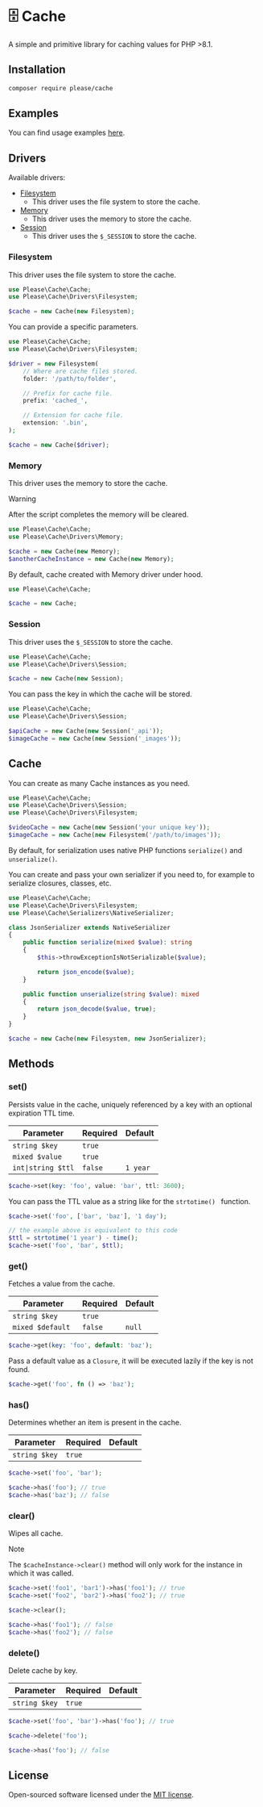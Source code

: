 # 🗄️ Cache

A simple and primitive library for caching values for PHP >8.1.

## Installation

```bash
composer require please/cache
```

## Examples

You can find usage examples [here](/examples).

## Drivers

Available drivers:
- [Filesystem](#filesystem)
  - This driver uses the file system to store the cache.
- [Memory](#memory)
  - This driver uses the memory to store the cache.
- [Session](#session)
  - This driver uses the `$_SESSION` to store the cache.

### Filesystem

This driver uses the file system to store the cache.

```php
use Please\Cache\Cache;
use Please\Cache\Drivers\Filesystem;

$cache = new Cache(new Filesystem);
```

You can provide a specific parameters.

```php
use Please\Cache\Cache;
use Please\Cache\Drivers\Filesystem;

$driver = new Filesystem(
    // Where are cache files stored.
    folder: '/path/to/folder',

    // Prefix for cache file.
    prefix: 'cached_',

    // Extension for cache file.
    extension: '.bin',
);

$cache = new Cache($driver);
```

### Memory

This driver uses the memory to store the cache.

> [!WARNING]
> After the script completes the memory will be cleared.

```php
use Please\Cache\Cache;
use Please\Cache\Drivers\Memory;

$cache = new Cache(new Memory);
$anotherCacheInstance = new Cache(new Memory);
```

By default, cache created with Memory driver under hood.

```php
use Please\Cache\Cache;

$cache = new Cache;
```

### Session

This driver uses the `$_SESSION` to store the cache.

```php
use Please\Cache\Cache;
use Please\Cache\Drivers\Session;

$cache = new Cache(new Session);
```

You can pass the key in which the cache will be stored.

```php
use Please\Cache\Cache;
use Please\Cache\Drivers\Session;

$apiCache = new Cache(new Session('_api'));
$imageCache = new Cache(new Session('_images'));
```

## Cache

You can create as many Cache instances as you need.

```php
use Please\Cache\Cache;
use Please\Cache\Drivers\Session;
use Please\Cache\Drivers\Filesystem;

$videoCache = new Cache(new Session('your unique key'));
$imageCache = new Cache(new Filesystem('/path/to/images'));
```

By default, for serialization uses native PHP functions `serialize()` and `unserialize()`.

You can create and pass your own serializer if you need to, for example to serialize closures, classes, etc.

```php
use Please\Cache\Cache;
use Please\Cache\Drivers\Filesystem;
use Please\Cache\Serializers\NativeSerializer;

class JsonSerializer extends NativeSerializer
{
    public function serialize(mixed $value): string
    {
        $this->throwExceptionIsNotSerializable($value);

        return json_encode($value);
    }

    public function unserialize(string $value): mixed
    {
        return json_decode($value, true);
    }
}

$cache = new Cache(new Filesystem, new JsonSerializer);
```

## Methods

### set()

Persists value in the cache, uniquely referenced by a key with an optional expiration TTL time.

Parameter | Required | Default
--- | --- | ---
`string $key` | `true` |
`mixed $value` | `true` |
`int\|string $ttl` | `false` | `1 year`

```php
$cache->set(key: 'foo', value: 'bar', ttl: 3600);
```

You can pass the TTL value as a string like for the `strtotime() ` function.

```php
$cache->set('foo', ['bar', 'baz'], '1 day');

// the example above is equivalent to this code
$ttl = strtotime('1 year') - time();
$cache->set('foo', 'bar', $ttl);
```

### get()

Fetches a value from the cache.

Parameter | Required | Default
--- | --- | ---
`string $key` | `true` |
`mixed $default ` | `false` | `null`

```php
$cache->get(key: 'foo', default: 'baz');
```

Pass a default value as a `Closure`, it will be executed lazily if the key is not found.

```php
$cache->get('foo', fn () => 'baz');
```

### has()

Determines whether an item is present in the cache.

Parameter | Required | Default
--- | --- | ---
`string $key` | `true` |

```php
$cache->set('foo', 'bar');

$cache->has('foo'); // true
$cache->has('baz'); // false
```

### clear()

Wipes all cache.

> [!NOTE]
> The `$cacheInstance->clear()` method will only work for the instance in which it was called.

```php
$cache->set('foo1', 'bar1')->has('foo1'); // true
$cache->set('foo2', 'bar2')->has('foo2'); // true

$cache->clear();

$cache->has('foo1'); // false
$cache->has('foo2'); // false
```

### delete()

Delete cache by key.

Parameter | Required | Default
--- | --- | ---
`string $key` | `true` |

```php
$cache->set('foo', 'bar')->has('foo'); // true

$cache->delete('foo');

$cache->has('foo'); // false
```

## License
Open-sourced software licensed under the [MIT license](https://opensource.org/license/mit/).